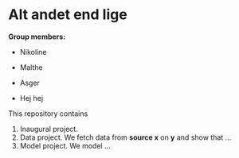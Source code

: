 # Alt andet end lige

**Group members:**
- Nikoline 
- Malthe
- Asger

- Hej hej

This repository contains  
1. Inaugural project. 
2. Data project. We fetch data from **source x** on **y** and show that ...
3. Model project. We model ...
